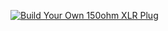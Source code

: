 [![Build Your Own 150ohm XLR Plug](https://img.youtube.com/vi/GB3nchthE7M/0.jpg)](https://youtu.be/GB3nchthE7M)
